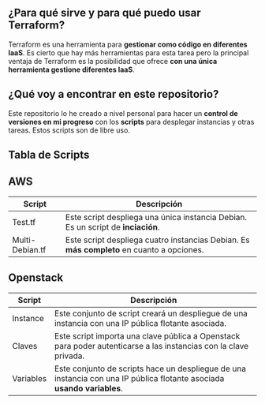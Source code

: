 ## ¿Para qué sirve y para qué puedo usar Terraform?
Terraform es una herramienta para **gestionar como código en diferentes IaaS**. Es cierto que hay más herramientas para esta tarea pero la principal ventaja de Terraform es la posibilidad que ofrece **con una única herramienta gestione diferentes IaaS**.

## ¿Qué voy a encontrar en este repositorio?
Este repositorio lo he creado a nivel personal para hacer un **control de versiones en mi progreso** con los **scripts** para desplegar instancias y otras tareas. Estos scripts son de libre uso.

## Tabla de Scripts

## AWS
| Script               | Descripción                                                                             |
| ------               | -----------                                                                             |
| Test.tf              | Este script despliega una única instancia Debian. Es un script de **inciación**.            |
| Multi-Debian.tf      | Este script despliega cuatro instancias Debian. Es **más completo** en cuanto a opciones.   |

## Openstack

| Script               | Descripción                                                                             |
| ------               | -----------                                                                             |
| Instance            | Este conjunto de script creará un despliegue de una instancia con una IP pública flotante asociada.     |
| Claves      | Este script importa una clave pública a Openstack para poder autenticarse a las instancias con la clave privada.   |
| Variables      | Este conjunto de scripts hace un despliegue de una instancia con una IP pública flotante asociada **usando variables**.   |
